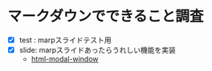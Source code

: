 # マークダウンでできること調査

- [x] test : marpスライドテスト用
- [x] slide: marpスライドあったらうれしい機能を実装
    - [html-modal-window](slide/popup.html)

